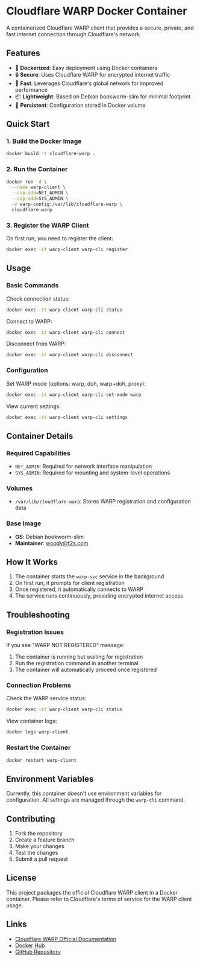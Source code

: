 # Cloudflare WARP Docker Container

A containerized Cloudflare WARP client that provides a secure, private, and fast internet connection through Cloudflare's network.

## Features

- 🐳 **Dockerized**: Easy deployment using Docker containers
- 🔒 **Secure**: Uses Cloudflare WARP for encrypted internet traffic
- 🚀 **Fast**: Leverages Cloudflare's global network for improved performance
- 📦 **Lightweight**: Based on Debian bookworm-slim for minimal footprint
- 🔄 **Persistent**: Configuration stored in Docker volume

## Quick Start

### 1. Build the Docker Image

```bash
docker build -t cloudflare-warp .
```

### 2. Run the Container

```bash
docker run -d \
  --name warp-client \
  --cap-add=NET_ADMIN \
  --cap-add=SYS_ADMIN \
  -v warp-config:/var/lib/cloudflare-warp \
  cloudflare-warp
```

### 3. Register the WARP Client

On first run, you need to register the client:

```bash
docker exec -it warp-client warp-cli register
```

## Usage

### Basic Commands

Check connection status:
```bash
docker exec -it warp-client warp-cli status
```

Connect to WARP:
```bash
docker exec -it warp-client warp-cli connect
```

Disconnect from WARP:
```bash
docker exec -it warp-client warp-cli disconnect
```

### Configuration

Set WARP mode (options: warp, doh, warp+doh, proxy):
```bash
docker exec -it warp-client warp-cli set-mode warp
```

View current settings:
```bash
docker exec -it warp-client warp-cli settings
```

## Container Details

### Required Capabilities

- `NET_ADMIN`: Required for network interface manipulation
- `SYS_ADMIN`: Required for mounting and system-level operations

### Volumes

- `/var/lib/cloudflare-warp`: Stores WARP registration and configuration data

### Base Image

- **OS**: Debian bookworm-slim
- **Maintainer**: woody@f2s.com

## How It Works

1. The container starts the `warp-svc` service in the background
2. On first run, it prompts for client registration
3. Once registered, it automatically connects to WARP
4. The service runs continuously, providing encrypted internet access

## Troubleshooting

### Registration Issues

If you see "WARP NOT REGISTERED" message:
1. The container is running but waiting for registration
2. Run the registration command in another terminal
3. The container will automatically proceed once registered

### Connection Problems

Check the WARP service status:
```bash
docker exec -it warp-client warp-cli status
```

View container logs:
```bash
docker logs warp-client
```

### Restart the Container

```bash
docker restart warp-client
```

## Environment Variables

Currently, this container doesn't use environment variables for configuration. All settings are managed through the `warp-cli` command.

## Contributing

1. Fork the repository
2. Create a feature branch
3. Make your changes
4. Test the changes
5. Submit a pull request

## License

This project packages the official Cloudflare WARP client in a Docker container. Please refer to Cloudflare's terms of service for the WARP client usage.

## Links

- [Cloudflare WARP Official Documentation](https://developers.cloudflare.com/warp-client/)
- [Docker Hub](https://hub.docker.com/)
- [GitHub Repository](https://github.com/duke748/cloudflare-warp)
